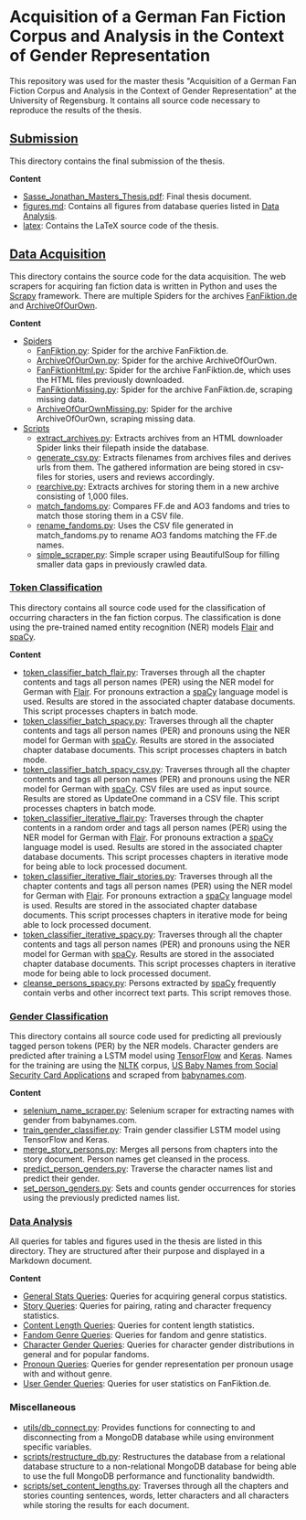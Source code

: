 # Acquisition of a German Fan Fiction Corpus and Analysis in the Context of Gender Representation

<!-- add a banner here ?
![Starting Scene](https://github.com/Cele3x/research-seminar/blob/master/submission/Images/teaser.png)
-->

This repository was used for the master thesis "Acquisition of a German Fan Fiction Corpus and Analysis in the Context of Gender Representation" at the University of Regensburg.
It contains all source code necessary to reproduce the results of the thesis.

## [Submission](submission)

This directory contains the final submission of the thesis.

**Content**

- [Sasse_Jonathan_Masters_Thesis.pdf](submission/Sasse_Jonathan_Masters_Thesis.pdf): Final thesis document.
- [figures.md](submission/figures.md): Contains all figures from database queries listed in [Data Analysis](data-analysis).
- [latex](submission/latex): Contains the LaTeX source code of the thesis.

## [Data Acquisition](data-acquisition)

This directory contains the source code for the data acquisition. The web scrapers for acquiring fan fiction data is written in Python and uses the [Scrapy](https://scrapy.org) framework.
There are multiple Spiders for the archives [FanFiktion.de](https://www.fanfiktion.de/) and [ArchiveOfOurOwn](https://archiveofourown.org).

**Content**

- [Spiders](data-acquisition/spiders)
    - [FanFiktion.py](data-acquisition/spiders/FanFiktion.py): Spider for the archive FanFiktion.de.
    - [ArchiveOfOurOwn.py](data-acquisition/spiders/ArchiveOfOurOwn.py): Spider for the archive ArchiveOfOurOwn.
    - [FanFiktionHtml.py](data-acquisition/spiders/FanFiktionHtml.py): Spider for the archive FanFiktion.de, which uses the HTML files previously downloaded.
    - [FanFiktionMissing.py](data-acquisition/spiders/FanFiktionMissing.py): Spider for the archive FanFiktion.de, scraping missing data.
    - [ArchiveOfOurOwnMissing.py](data-acquisition/spiders/ArchiveOfOurOwnMissing.py): Spider for the archive ArchiveOfOurOwn, scraping missing data.
- [Scripts](data-acquisition/scripts)
    - [extract_archives.py](data-acquisition/scripts/extract_archives.py): Extracts archives from an HTML downloader Spider links their filepath inside the database.
    - [generate_csv.py](data-acquisition/scripts/generate_csv.py): Extracts filenames from archives files and derives urls from them. The gathered information are being stored in csv-files for stories, users and reviews
      accordingly.
    - [rearchive.py](data-acquisition/scripts/rearchive.py): Extracts archives for storing them in a new archive consisting of 1,000 files.
    - [match_fandoms.py](data-acquisition/scripts/match_fandoms.py): Compares FF.de and AO3 fandoms and tries to match those storing them in a CSV file.
    - [rename_fandoms.py](data-acquisition/scripts/rename_fandoms.py): Uses the CSV file generated in match_fandoms.py to rename AO3 fandoms matching the FF.de names.
    - [simple_scraper.py](data-acquisition/scripts/simple_scraper.py): Simple scraper using BeautifulSoup for filling smaller data gaps in previously crawled data.

### [Token Classification](token-classification)

This directory contains all source code used for the classification of occurring characters in the fan fiction corpus. The classification is done using the pre-trained named entity recognition (NER)
models [Flair](https://github.com/flairNLP/flair) and [spaCy](https://spacy.io).

**Content**

- [token_classifier_batch_flair.py](token-classification/token_classifier_batch_flair.py): Traverses through all the chapter contents and tags all person names (PER) using the NER model for German
  with [Flair](https://github.com/flairNLP/flair). For pronouns extraction a [spaCy](https://spacy.io) language model is used. Results are stored in the associated chapter database documents. This script processes
  chapters in batch mode.
- [token_classifier_batch_spacy.py](token-classification/token_classifier_batch_spacy.py): Traverses through all the chapter contents and tags all person names (PER) and pronouns using the NER model for German
  with [spaCy](https://spacy.io). Results are stored in the associated chapter database documents. This script processes chapters in batch mode.
- [token_classifier_batch_spacy_csv.py](token-classification/token_classifier_batch_spacy_csv.py): Traverses through all the chapter contents and tags all person names (PER) and pronouns using the NER model for German
  with [spaCy](https://spacy.io). CSV files are used as input source. Results are stored as UpdateOne command in a CSV file. This script processes chapters in batch mode.
- [token_classifier_iterative_flair.py](token-classification/token_classifier_iterative_flair.py): Traverses through the chapter contents in a random order and tags all person names (PER) using the NER model for German
  with [Flair](https://github.com/flairNLP/flair). For pronouns extraction a [spaCy](https://spacy.io) language model is used. Results are stored in the associated chapter database documents. This script processes
  chapters in iterative mode for being able to lock processed document.
- [token_classifier_iterative_flair_stories.py](token-classification/token_classifier_iterative_flair_stories.py): Traverses through all the chapter contents and tags all person names (PER) using the NER model for German
  with [Flair](https://github.com/flairNLP/flair). For pronouns extraction a [spaCy](https://spacy.io) language model is used. Results are stored in the associated chapter database documents. This script processes
  chapters in iterative mode for being able to lock processed document.
- [token_classifier_iterative_spacy.py](token-classification/token_classifier_iterative_spacy.py): Traverses through all the chapter contents and tags all person names (PER) and pronouns using the NER model for German
  with [spaCy](https://spacy.io). Results are stored in the associated chapter database documents. This script processes chapters in iterative mode for being able to lock processed document.
- [cleanse_persons_spacy.py](token-classification/cleanse_persons_spacy.py): Persons extracted by [spaCy](https://spacy.io) frequently contain verbs and other incorrect text parts. This script removes those.

### [Gender Classification](gender-classification)

This directory contains all source code used for predicting all previously tagged person tokens (PER) by the NER models.
Character genders are predicted after training a LSTM model using [TensorFlow](https://www.tensorflow.org) and [Keras](https://keras.io).
Names for the training are using the [NLTK](http://www.cs.cmu.edu/afs/cs/project/ai-repository/ai/areas/nlp/corpora/names/)
corpus, [US Baby Names from Social Security Card Applications](https://catalog.data.gov/dataset/baby-names-from-social-security-card-applications-national-data) and scraped from [babynames.com](https://babynames.com).

**Content**

- [selenium_name_scraper.py](gender-classification/selenium_name_scraper.py): Selenium scraper for extracting names with gender from babynames.com.
- [train_gender_classifier.py](gender-classification/train_gender_classifier.py): Train gender classifier LSTM model using TensorFlow and Keras.
- [merge_story_persons.py](gender-classification/merge_story_persons.py): Merges all persons from chapters into the story document. Person names get cleansed in the process.
- [predict_person_genders.py](gender-classification/predict_person_genders.py): Traverse the character names list and predict their gender.
- [set_person_genders.py](gender-classification/set_person_genders.py): Sets and counts gender occurrences for stories using the previously predicted names list.

### [Data Analysis](data-analysis)

All queries for tables and figures used in the thesis are listed in this directory. They are structured after their purpose and displayed in a Markdown document.

**Content**

- [General Stats Queries](data-analysis/general_stats_queries.md): Queries for acquiring general corpus statistics.
- [Story Queries](data-analysis/story_queries.md): Queries for pairing, rating and character frequency statistics.
- [Content Length Queries](data-analysis/content_lengths_queries.md): Queries for content length statistics.
- [Fandom Genre Queries](data-analysis/fandom_genre_queries.md): Queries for fandom and genre statistics.
- [Character Gender Queries](data-analysis/character_gender_queries.md): Queries for character gender distributions in general and for popular fandoms.
- [Pronoun Queries](data-analysis/pronoun_queries.md): Queries for gender representation per pronoun usage with and without genre.
- [User Gender Queries](data-analysis/user_gender_queries.md): Queries for user statistics on FanFiktion.de.

### Miscellaneous

- [utils/db_connect.py](utils/db_connect.py): Provides functions for connecting to and disconnecting from a MongoDB database while using environment specific variables.
- [scripts/restructure_db.py](scripts/restructure_db.py): Restructures the database from a relational database structure to a non-relational MongoDB database for being able to use the full MongoDB performance and
  functionality bandwidth.
- [scripts/set_content_lengths.py](scripts/set_content_lengths.py): Traverses through all the chapters and stories counting sentences, words, letter characters and all characters while storing the results for each
  document.